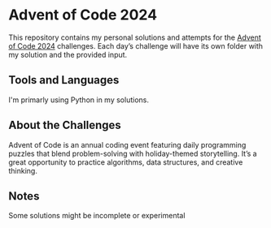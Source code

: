 # Advent of Code 2024

This repository contains my personal solutions and attempts for the [Advent of Code 2024](https://adventofcode.com/) challenges. Each day’s challenge will have its own folder with my solution and the provided input.

## Tools and Languages

I'm primarly using Python in my solutions.

## About the Challenges

Advent of Code is an annual coding event featuring daily programming puzzles that blend problem-solving with holiday-themed storytelling. It’s a great opportunity to practice algorithms, data structures, and creative thinking.

## Notes

Some solutions might be incomplete or experimental
